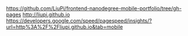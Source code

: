 https://github.com/LiuPi/frontend-nanodegree-mobile-portfolio/tree/gh-pages
http://liupi.github.io
https://developers.google.com/speed/pagespeed/insights/?url=http%3A%2F%2Fliupi.github.io&tab=mobile
